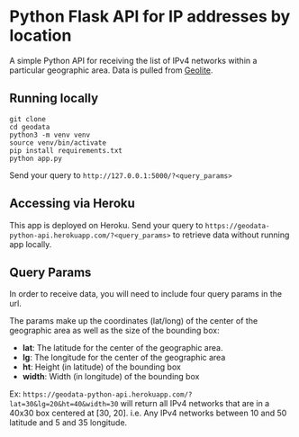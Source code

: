 # Python Flask API for IP addresses by location

A simple Python API for receiving the list of IPv4 networks within a particular geographic area.
Data is pulled from [Geolite](http://geolite.maxmind.com).

## Running locally
```
git clone
cd geodata
python3 -m venv venv
source venv/bin/activate
pip install requirements.txt
python app.py
```
Send your query to `http://127.0.0.1:5000/?<query_params>`

## Accessing via Heroku

This app is deployed on Heroku. Send your query to `https://geodata-python-api.herokuapp.com/?<query_params>` to retrieve data without running app locally.

## Query Params

In order to receive data, you will need to include four query params in the url.

The params make up the coordinates (lat/long) of the center of the geographic area as well as the size of the bounding box:
- **lat**: The latitude for the center of the geographic area.
- **lg**: The longitude for the center of the geographic area 
- **ht**: Height (in latitude) of the bounding box 
- **width**: Width (in longitude) of the bounding box

Ex: `https://geodata-python-api.herokuapp.com/?lat=30&lg=20&ht=40&width=30` will return all IPv4 networks that are in a 40x30 box centered at [30, 20]. 
i.e. Any IPv4 networks between 10 and 50 latitude and 5 and 35 longitude.

